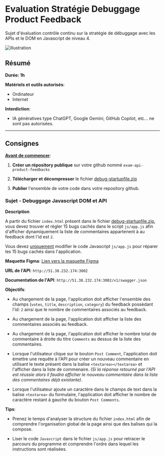 # Evaluation Stratégie Debuggage Product Feedback

Sujet d'évaluation contrôle continu sur la stratégie de débuggage avec les APIs et le DOM en Javascript de niveau 4.

![illustration](./docs/sujet2-figma.png)

## Résumé

**Durée: 1h**

**Matériels et outils autorisés**:

- Ordinateur
- Internet

**Interdiction**:

- IA génératives type ChatGPT, Google Gemini, GitHub Copilot, etc... ne sont pas autorisées.

---

## Consignes

**<ins>Avant de commencer</ins>**:

1. **Créer un répository publique** sur votre github nommé `exam-api-product-feedbacks`

2. **Télécharger et décompresser** le fichier [debug-startupfile.zip](https://drive.google.com/file/d/1ioP2zgynaMwT-R1JKqE3Xduh3-OK1Y_J/view?usp=drive_link)

3. **Publier** l'ensemble de votre code dans votre repository github.

### Sujet - Debuggage Javascript DOM et API

**Description**

A partir du fichier `index.html` présent dans le fichier [debug-startupfile.zip](https://drive.google.com/file/d/1ioP2zgynaMwT-R1JKqE3Xduh3-OK1Y_J/view?usp=drive_link), vous devez trouver et régler 15 bugs cachés dans le script `js/app.js` afin d'afficher dynamiquement la liste de commentaires appartenent à au feedback dont l'id est `2`.

Vous devez <ins>uniquement</ins> modifier le code Javascript `js/app.js` pour réparer les 15 bugs cachés dans l'application.

**Maquette Figma**: [Lien vers la maquette Figma](https://www.figma.com/design/4o3XpxzWhK3JSGqztwxBei/subject-api-product-feedback?node-id=1027-2&p=f&t=5OGkujep40Q4RjBE-0)

**URL de l'API**: `http://51.38.232.174:3002`

**Documentation de l'API**: `http://51.38.232.174:3002/v1/swagger.json`

**Objectifs**:

- Au chargement de la page, l'application doit afficher l'ensemble des champs (`votes`, `title`, `description`, `category`) du feedback possèdant l'id: `2` ainsi que le nombre de commentaires associés au feedback.


- Au chargement de la page, l'application doit afficher la liste des commentaires associés au feedback.


- Au chargement de la page, l'application doit afficher le nombre total de commentaire à droite du titre `Comments` au dessus de la liste des commentaires.


- Lorsque l'utilisateur clique sur le bouton `Post Comment`, l'application doit émettre une requête à l'API pour créer un nouveau commentaire en utilisant le texte présent dans la balise `<textarea></textarea>` et l'afficher dans la liste de commenaire. _(Si la réponse retourné par l'API est réussie alors il faudra afficher le nouveau commentaire dans la liste des commentaires déjà existante)_.


- Lorsque l'utilisateur ajoute un caractère dans le champs de text dans la balise `<textarea>` du formulaire, l'application doit afficher le nombre de caractère restant à gauche du bouton `Post Comments`.

**Tips**:

- Prenez le temps d'analyser la structure du fichier `index.html` afin de comprendre l'organisation global de la page ainsi que des balises qui la compose.

- Liser le code `Javascript` dans le fichier `js/app.js` pour retracer le parcours du programme et comprendre l'ordre dans lequel les instructions sont réalisées.

